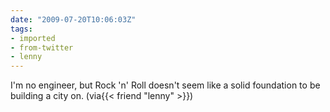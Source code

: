 ```yaml
---
date: "2009-07-20T10:06:03Z"
tags:
- imported
- from-twitter
- lenny
---
```

I'm no engineer, but Rock 'n' Roll doesn't seem like a solid foundation to be building a city on. \(via{{< friend "lenny" >}}\)
